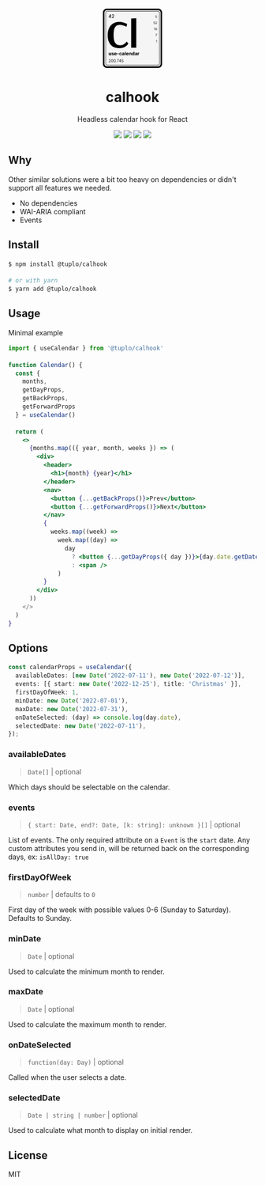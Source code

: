 <br />
<div align="center">
  <img src="logo.png" alt="Logo" width="120" height="120">
  <h1 align="center">calhook</h3>
  <p align="center">Headless calendar hook for React</p>
  <p align="center">
    <img src="https://img.shields.io/npm/v/@tuplo/calhook">
    <img src="https://img.shields.io/bundlephobia/minzip/@tuplo/calhook">
  	 <a href="https://codeclimate.com/github/tuplo/calhook/test_coverage">
  	   <img src="https://api.codeclimate.com/v1/badges/6ec7eaab92666129eaad/test_coverage" /></a>
  	 <img src="https://github.com/tuplo/calhook/actions/workflows/build.yml/badge.svg">
  </p>
</div>

## Why

Other similar solutions were a bit too heavy on dependencies or didn't support all features we needed.

* No dependencies
* WAI-ARIA compliant
* Events	 

## Install

```bash
$ npm install @tuplo/calhook

# or with yarn
$ yarn add @tuplo/calhook
```

## Usage

Minimal example

```jsx
import { useCalendar } from '@tuplo/calhook'

function Calendar() {
  const {
    months,
    getDayProps,
    getBackProps,
    getForwardProps
  } = useCalendar()

  return (
    <>
      {months.map(({ year, month, weeks }) => (
        <div>
          <header>
            <h1>{month} {year}</h1>
          </header>
          <nav>
            <button {...getBackProps()}>Prev</button>
            <button {...getForwardProps()}>Next</button>
          </nav>
          {
            weeks.map((week) =>
              week.map((day) =>
                day
                  ? <button {...getDayProps({ day })}>{day.date.getDate()}</button>
                  : <span />
              )
          }
        </div>
      ))
    </>
  )
}
```

## Options

```typescript
const calendarProps = useCalendar({
  availableDates: [new Date('2022-07-11'), new Date('2022-07-12')],
  events: [{ start: new Date('2022-12-25'), title: 'Christmas' }],
  firstDayOfWeek: 1,
  minDate: new Date('2022-07-01'),
  maxDate: new Date('2022-07-31'),
  onDateSelected: (day) => console.log(day.date),
  selectedDate: new Date('2022-07-11'),
});
```

### availableDates

> `Date[]` | optional

Which days should be selectable on the calendar.

### events

> `{ start: Date, end?: Date, [k: string]: unknown }[]` | optional

List of events. The only required attribute on a `Event` is the `start` date. Any custom attributes you send in, will be returned back on the corresponding days, ex: `isAllDay: true`

### firstDayOfWeek

> `number` | defaults to `0`

First day of the week with possible values 0-6 (Sunday to Saturday). Defaults to
Sunday.

### minDate

> `Date` | optional

Used to calculate the minimum month to render.

### maxDate

> `Date` | optional

Used to calculate the maximum month to render.

### onDateSelected

> `function(day: Day)` | optional

Called when the user selects a date.

### selectedDate

> `Date | string | number` | optional

Used to calculate what month to display on initial render.

## License

MIT
